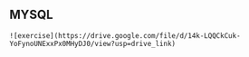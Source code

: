 ## MYSQL
`![exercise](https://drive.google.com/file/d/14k-LQQCkCuk-YoFynoUNExxPx0MHyDJ0/view?usp=drive_link)`

